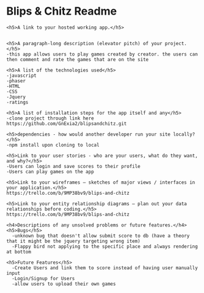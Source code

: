 <h1>Blips & Chitz Readme</h1>

    <h5>A link to your hosted working app.</h5>


    <h5>A paragraph-long description (elevator pitch) of your project.</h5>
    -this app allows users to play games created by creator. the users can then comment and rate the games that are on the site

    <h5>A list of the technologies used</h5>
    -javascript
    -phaser
    -HTML
    -CSS
    -Jquery
    -ratings

    <h5>A list of installation steps for the app itself and any</h5>
    -clone project through link here https://github.com/GnExia2/blipsandchitz.git

    <h5>dependencies - how would another developer run your site locally?</h5>
    -npm install upon cloning to local

    <h5>Link to your user stories - who are your users, what do they want, and why?</h5>
    -Users can login and save scores to their profile
    -Users can play games on the app

    <h5>Link to your wireframes – sketches of major views / interfaces in your application.</h5>
    https://trello.com/b/9MP38bv9/blips-and-chitz

    <h5>Link to your entity relationship diagrams – plan out your data relationships before coding.</h5>
    https://trello.com/b/9MP38bv9/blips-and-chitz

    <h4>Descriptions of any unsolved problems or future features.</h4>
    <h5>Bugs</h5>
      -unknown bug that doesn't allow submit score to db (have a theory that it might be the jquery targeting wrong item)
      -Flappy bird not applying to the specific place and always rendering at bottom

    <h5>Future Features</h5>
      -Create Users and link them to score instead of having user manually input
      -Login/Signup for Users
      -allow users to upload their own games
